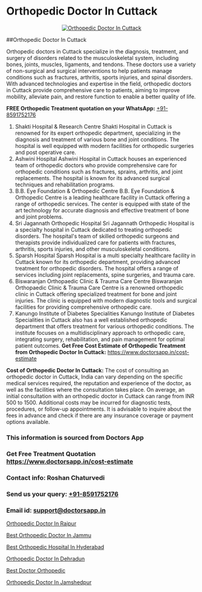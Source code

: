 # Orthopedic Doctor In Cuttack

<p align="center">
  <a href="https://doctorsapp.in">
    <img src="https://i.ibb.co/tqM3hNg/sqdqdqsddsa.png" alt="Orthopedic Doctor In Cuttack">
  </a>
</p>
##Orthopedic Doctor In Cuttack

Orthopedic doctors in Cuttack specialize in the diagnosis, treatment, and surgery of disorders related to the musculoskeletal system, including bones, joints, muscles, ligaments, and tendons. These doctors use a variety of non-surgical and surgical interventions to help patients manage conditions such as fractures, arthritis, sports injuries, and spinal disorders. With advanced technologies and expertise in the field, orthopedic doctors in Cuttack provide comprehensive care to patients, aiming to improve mobility, alleviate pain, and restore function to enable a better quality of life.

**FREE Orthopedic Treatment quotation on your WhatsApp:**  [+91-8591752176](https://api.whatsapp.com/send?phone=8591752176)

1) Shakti Hospital & Research Centre   Shakti Hospital in Cuttack is renowned for its expert orthopedic department, specializing in the diagnosis and treatment of various bone and joint conditions. The hospital is well equipped with modern facilities for orthopedic surgeries and post operative care.
2) Ashwini Hospital   Ashwini Hospital in Cuttack houses an experienced team of orthopedic doctors who provide comprehensive care for orthopedic conditions such as fractures, sprains, arthritis, and joint replacements. The hospital is known for its advanced surgical techniques and rehabilitation programs.
3) B.B. Eye Foundation & Orthopedic Centre   B.B. Eye Foundation & Orthopedic Centre is a leading healthcare facility in Cuttack offering a range of orthopedic services. The center is equipped with state of the art technology for accurate diagnosis and effective treatment of bone and joint problems.
4) Sri Jagannath Orthopedic Hospital   Sri Jagannath Orthopedic Hospital is a specialty hospital in Cuttack dedicated to treating orthopedic disorders. The hospital's team of skilled orthopedic surgeons and therapists provide individualized care for patients with fractures, arthritis, sports injuries, and other musculoskeletal conditions.
5) Sparsh Hospital   Sparsh Hospital is a multi specialty healthcare facility in Cuttack known for its orthopedic department, providing advanced treatment for orthopedic disorders. The hospital offers a range of services including joint replacements, spine surgeries, and trauma care.
6) Biswaranjan Orthopaedic Clinic & Trauma Care Centre   Biswaranjan Orthopaedic Clinic & Trauma Care Centre is a renowned orthopedic clinic in Cuttack offering specialized treatment for bone and joint injuries. The clinic is equipped with modern diagnostic tools and surgical facilities for providing comprehensive orthopedic care.
7) Kanungo Institute of Diabetes Specialities   Kanungo Institute of Diabetes Specialities in Cuttack also has a well established orthopedic department that offers treatment for various orthopedic conditions. The institute focuses on a multidisciplinary approach to orthopedic care, integrating surgery, rehabilitation, and pain management for optimal patient outcomes.
**Get Free Cost Estimate of Orthopedic Treatment from Orthopedic Doctor In Cuttack:** https://www.doctorsapp.in/cost-estimate

**Cost of Orthopedic Doctor In Cuttack:**
The cost of consulting an orthopedic doctor in Cuttack, India can vary depending on the specific medical services required, the reputation and experience of the doctor, as well as the facilities where the consultation takes place. On average, an initial consultation with an orthopedic doctor in Cuttack can range from INR 500 to 1500. Additional costs may be incurred for diagnostic tests, procedures, or follow-up appointments. It is advisable to inquire about the fees in advance and check if there are any insurance coverage or payment options available.

### This information is sourced from Doctors App 
### Get Free Treatment Quotation https://www.doctorsapp.in/cost-estimate
### Contact info: Roshan Chaturvedi 
### Send us your query: [+91-8591752176](https://api.whatsapp.com/send?phone=8591752176) 
### Email id: support@doctorsapp.in

[Orthopedic Doctor In Raipur](https://www.linkedin.com/pulse/orthopedic-doctor-raipur-doctorsapp-chittagong-kyfhe?trackingId=GcUY41OIO6HCwef1jXtTfA%3D%3D&lipi=urn%3Ali%3Apage%3Ad_flagship3_company_admin%3BddPc4oDaSTuh6mJcYb9fAg%3D%3D)

[Best Orthopedic Doctor In Jammu](https://www.linkedin.com/pulse/best-orthopedic-doctor-jammu-doctorsapp-dhaka-hgame?trackingId=MT%2FepGN7BiFHB8LQkLc2Eg%3D%3D&lipi=urn%3Ali%3Apage%3Ad_flagship3_company_admin%3Bo%2BosOGJBSO63YocmsfjAZA%3D%3D)

[Best Orthopedic Hospital In Hyderabad](https://medium.com/@vimalrana22/best-orthopedic-hospital-in-hyderabad-e7492a968a31)

[Orthopedic Doctor In Dehradun](https://medium.com/@vimalrana22/orthopedic-doctor-in-dehradun-a6c0bcc6ead0)

[Best Doctor Orthopedic](https://doctors-apps.github.io/doctorsapp/best-doctor-orthopedic)

[Orthopedic Doctor In Jamshedpur](https://doctors-apps.github.io/doctorsapp/orthopedic-doctor-in-jamshedpur)

